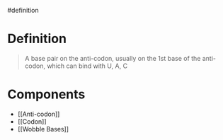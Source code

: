 #definition 
# Definition
> A base pair on the anti-codon, usually on the 1st base of the anti-codon, which can bind with U, A, C
# Components
- [[Anti-codon]]
- [[Codon]]
- [[Wobble Bases]]
